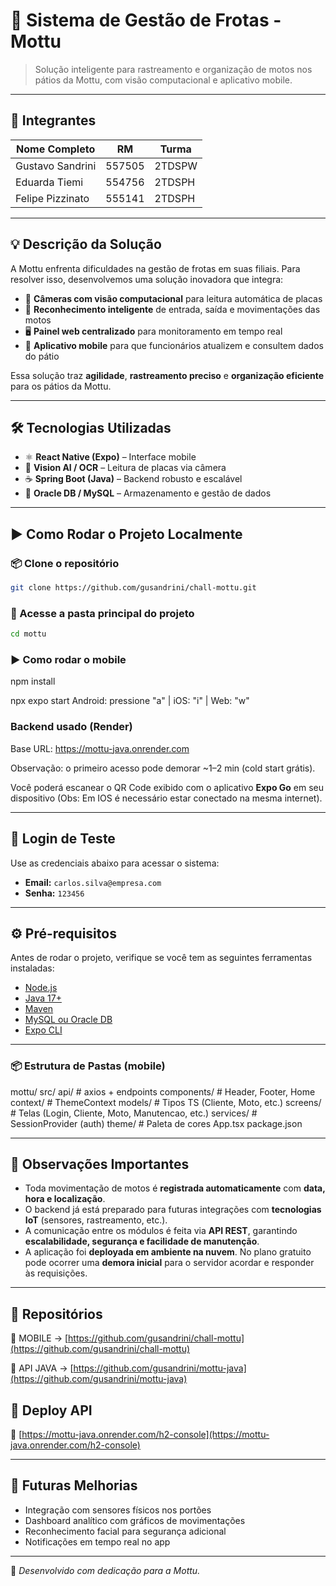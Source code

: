 # 🛵 Sistema de Gestão de Frotas - Mottu

> Solução inteligente para rastreamento e organização de motos nos pátios da Mottu, com visão computacional e aplicativo mobile.

---

## 👥 Integrantes

| Nome Completo        | RM       | Turma   |
|----------------------|----------|---------|
| Gustavo Sandrini     | 557505   | 2TDSPW  |
| Eduarda Tiemi        | 554756   | 2TDSPH  |
| Felipe Pizzinato     | 555141   | 2TDSPH  |

---

## 💡 Descrição da Solução

A Mottu enfrenta dificuldades na gestão de frotas em suas filiais. Para resolver isso, desenvolvemos uma solução inovadora que integra:

- 🎥 **Câmeras com visão computacional** para leitura automática de placas  
- 🧠 **Reconhecimento inteligente** de entrada, saída e movimentações das motos  
- 🖥️ **Painel web centralizado** para monitoramento em tempo real  
- 📱 **Aplicativo mobile** para que funcionários atualizem e consultem dados do pátio  

Essa solução traz **agilidade**, **rastreamento preciso** e **organização eficiente** para os pátios da Mottu.

---

## 🛠️ Tecnologias Utilizadas

- ⚛️ **React Native (Expo)** – Interface mobile  
- 🧠 **Vision AI / OCR** – Leitura de placas via câmera  
- ☕ **Spring Boot (Java)** – Backend robusto e escalável  
- 🐬 **Oracle DB / MySQL** – Armazenamento e gestão de dados  

---

## ▶️ Como Rodar o Projeto Localmente

### 📦 Clone o repositório
```bash
git clone https://github.com/gusandrini/chall-mottu.git
```

### 📁 Acesse a pasta principal do projeto
```bash
cd mottu
```


### ▶️ Como rodar o mobile
npm install

npx expo start
Android: pressione "a" | iOS: "i" | Web: "w"

### Backend usado (Render)
Base URL: https://mottu-java.onrender.com

Observação: o primeiro acesso pode demorar ~1–2 min (cold start grátis).


Você poderá escanear o QR Code exibido com o aplicativo **Expo Go** em seu dispositivo (Obs: Em IOS é necessário estar conectado na mesma internet).

---

## 🔐 Login de Teste

Use as credenciais abaixo para acessar o sistema:

- **Email:** `carlos.silva@empresa.com`  
- **Senha:** `123456`

---

## ⚙️ Pré-requisitos

Antes de rodar o projeto, verifique se você tem as seguintes ferramentas instaladas:

- [Node.js](https://nodejs.org)
- [Java 17+](https://www.oracle.com/java/technologies/javase-downloads.html)
- [Maven](https://maven.apache.org)
- [MySQL ou Oracle DB](https://www.mysql.com/)
- [Expo CLI](https://docs.expo.dev/get-started/installation/)

---
### 📦 Estrutura de Pastas (mobile)
mottu/
  src/
    api/              # axios + endpoints
    components/       # Header, Footer, Home
    context/          # ThemeContext
    models/           # Tipos TS (Cliente, Moto, etc.)
    screens/          # Telas (Login, Cliente, Moto, Manutencao, etc.)
    services/         # SessionProvider (auth)
    theme/            # Paleta de cores
  App.tsx
  package.json

---

## 📝 Observações Importantes

- Toda movimentação de motos é **registrada automaticamente** com **data, hora e localização**.  
- O backend já está preparado para futuras integrações com **tecnologias IoT** (sensores, rastreamento, etc.).  
- A comunicação entre os módulos é feita via **API REST**, garantindo **escalabilidade, segurança e facilidade de manutenção**.  
- A aplicação foi **deployada em ambiente na nuvem**. No plano gratuito pode ocorrer uma **demora inicial** para o servidor acordar e responder às requisições.  


---

## 📎 Repositórios

🔗 MOBILE   -> [https://github.com/gusandrini/chall-mottu](https://github.com/gusandrini/chall-mottu)

🔗 API JAVA -> [https://github.com/gusandrini/mottu-java](https://github.com/gusandrini/mottu-java)

## 📎 Deploy API
🔗 [https://mottu-java.onrender.com/h2-console](https://mottu-java.onrender.com/h2-console)

---

## 🚀 Futuras Melhorias

- Integração com sensores físicos nos portões  
- Dashboard analítico com gráficos de movimentações  
- Reconhecimento facial para segurança adicional  
- Notificações em tempo real no app  

---

📍 *Desenvolvido com dedicação para a Mottu.*
